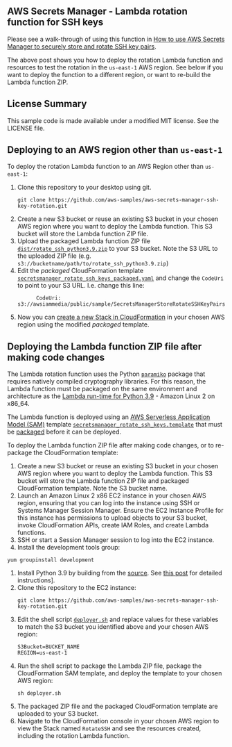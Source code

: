 ## AWS Secrets Manager - Lambda rotation function for SSH keys
Please see a walk-through of using this function in [How to use AWS Secrets Manager to securely store and rotate SSH key pairs](https://aws.amazon.com/blogs/security/how-to-use-aws-secrets-manager-securely-store-rotate-ssh-key-pairs/).

The above post shows you how to deploy the rotation Lambda function and resources to test the rotation in the ``us-east-1`` AWS region. See below if you want to deploy the function to a different region, or want to re-build the Lambda function ZIP.

## License Summary

This sample code is made available under a modified MIT license. See the LICENSE file.


## Deploying to an AWS region other than ``us-east-1``
To deploy the rotation Lambda function to an AWS Region other than ``us-east-1``:

1. Clone this repository to your desktop using git.
    ```
    git clone https://github.com/aws-samples/aws-secrets-manager-ssh-key-rotation.git
    ```
1. Create a new S3 bucket or reuse an existing S3 bucket in your chosen AWS region where you want to deploy the Lambda function. This S3 bucket will store the Lambda function ZIP file.
1. Upload the packaged Lambda function ZIP file [``dist/rotate_ssh_python3.9.zip``](dist/rotate_ssh_python3.9.zip) to your S3 bucket. Note the S3 URL to the uploaded ZIP file (e.g. ``s3://bucketname/path/to/rotate_ssh_python3.9.zip``)
1. Edit the *packaged* CloudFormation template [``secretsmanager_rotate_ssh_keys_packaged.yaml``](secretsmanager_rotate_ssh_keys_packaged.yaml) and change the ``CodeUri`` to point to your S3 URL. I.e. change this line:
    ```
          CodeUri: s3://awsiammedia/public/sample/SecretsManagerStoreRotateSSHKeyPairs/rotate_ssh.zip
    ```
1. Now you can [create a new Stack in CloudFormation](https://docs.aws.amazon.com/AWSCloudFormation/latest/UserGuide/cfn-console-create-stack.html) in your chosen AWS region using the modified *packaged* template.

## Deploying the Lambda function ZIP file after making code changes
The Lambda rotation function uses the Python [``paramiko``](https://www.paramiko.org/) package that requires natively compiled cryptography libraries. For this reason, the Lambda function must be packaged on the same environment and architecture as the [Lambda run-time for Python 3.9](https://docs.aws.amazon.com/lambda/latest/dg/lambda-runtimes.html) - Amazon Linux 2 on x86_64.

The Lambda function is deployed using an [AWS Serverless Application Model (SAM)](https://aws.amazon.com/serverless/sam/) template [``secretsmanager_rotate_ssh_keys.template``](secretsmanager_rotate_ssh_keys.template) that must be [packaged](https://docs.aws.amazon.com/cli/latest/reference/cloudformation/package.html) before it can be deployed.

To deploy the Lambda function ZIP file after making code changes, or to re-package the CloudFormation template:

1. Create a new S3 bucket or reuse an existing S3 bucket in your chosen AWS region where you want to deploy the Lambda function. This S3 bucket will store the Lambda function ZIP file and packaged CloudFormation template. Note the S3 bucket name.
1. Launch an Amazon Linux 2 x86 EC2 instance in your chosen AWS region, ensuring that you can log into the instance using SSH or Systems Manager Session Manager. Ensure the EC2 Instance Profile for this instance has permissions to upload objects to your S3 bucket, invoke CloudFormation APIs, create IAM Roles, and create Lambda functions.
1. SSH or start a Session Manager session to log into the EC2 instance.
1. Install the development tools group:
```
yum groupinstall development
```
1. Install Python 3.9 by building from the [source](https://www.python.org/downloads/source/). See [this post](https://computingforgeeks.com/how-to-install-python-on-amazon-linux/) for detailed instructions].
1. Clone this repository to the EC2 instance:
    ```
    git clone https://github.com/aws-samples/aws-secrets-manager-ssh-key-rotation.git
    ```
1. Edit the shell script [``deployer.sh``](deployer.sh) and replace values for these variables to match the S3 bucket you identified above and your chosen AWS region:
    ```
    S3Bucket=BUCKET_NAME
    REGION=us-east-1
    ```
1. Run the shell script to package the Lambda ZIP file, package the CloudFormation SAM template, and deploy the template to your chosen AWS region:
    ```
    sh deployer.sh
    ```
1. The packaged ZIP file and the packaged CloudFormation template are uploaded to your S3 bucket.
1. Navigate to the CloudFormation console in your chosen AWS region to view the Stack named ``RotateSSH`` and see the resources created, including the rotation Lambda function.
